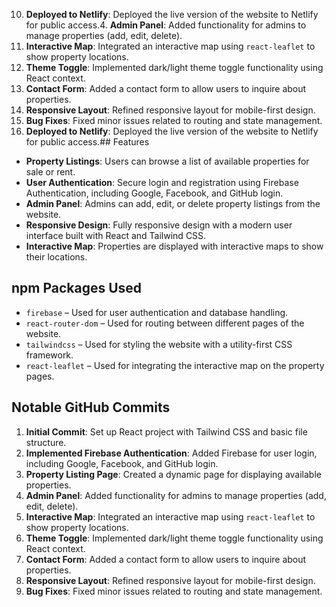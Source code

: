 10. **Deployed to Netlify**: Deployed the live version of the website to Netlify for public access.4. **Admin Panel**: Added functionality for admins to manage properties (add, edit, delete).
5. **Interactive Map**: Integrated an interactive map using `react-leaflet` to show property locations.
6. **Theme Toggle**: Implemented dark/light theme toggle functionality using React context.
7. **Contact Form**: Added a contact form to allow users to inquire about properties.
8. **Responsive Layout**: Refined responsive layout for mobile-first design.
9. **Bug Fixes**: Fixed minor issues related to routing and state management.
10. **Deployed to Netlify**: Deployed the live version of the website to Netlify for public access.## Features
- **Property Listings**: Users can browse a list of available properties for sale or rent.
- **User Authentication**: Secure login and registration using Firebase Authentication, including Google, Facebook, and GitHub login.
- **Admin Panel**: Admins can add, edit, or delete property listings from the website.
- **Responsive Design**: Fully responsive design with a modern user interface built with React and Tailwind CSS.
- **Interactive Map**: Properties are displayed with interactive maps to show their locations.

## npm Packages Used
- `firebase` – Used for user authentication and database handling.
- `react-router-dom` – Used for routing between different pages of the website.
- `tailwindcss` – Used for styling the website with a utility-first CSS framework.
- `react-leaflet` – Used for integrating the interactive map on the property pages.

## Notable GitHub Commits
1. **Initial Commit**: Set up React project with Tailwind CSS and basic file structure.
2. **Implemented Firebase Authentication**: Added Firebase for user login, including Google, Facebook, and GitHub login.
3. **Property Listing Page**: Created a dynamic page for displaying available properties.
4. **Admin Panel**: Added functionality for admins to manage properties (add, edit, delete).
5. **Interactive Map**: Integrated an interactive map using `react-leaflet` to show property locations.
6. **Theme Toggle**: Implemented dark/light theme toggle functionality using React context.
7. **Contact Form**: Added a contact form to allow users to inquire about properties.
8. **Responsive Layout**: Refined responsive layout for mobile-first design.
9. **Bug Fixes**: Fixed minor issues related to routing and state management.
